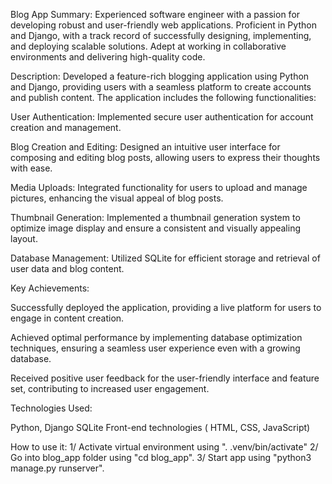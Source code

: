 Blog App
Summary:
Experienced software engineer with a passion for developing robust and user-friendly web applications. Proficient in Python and Django, with a track record of successfully designing, implementing, and deploying scalable solutions. Adept at working in collaborative environments and delivering high-quality code.

Description:
Developed a feature-rich blogging application using Python and Django, providing users with a seamless platform to create accounts and publish content. The application includes the following functionalities:

User Authentication: Implemented secure user authentication for account creation and management.

Blog Creation and Editing: Designed an intuitive user interface for composing and editing blog posts, allowing users to express their thoughts with ease.

Media Uploads: Integrated functionality for users to upload and manage pictures, enhancing the visual appeal of blog posts.

Thumbnail Generation: Implemented a thumbnail generation system to optimize image display and ensure a consistent and visually appealing layout.

Database Management: Utilized SQLite for efficient storage and retrieval of user data and blog content.

Key Achievements:

Successfully deployed the application, providing a live platform for users to engage in content creation.

Achieved optimal performance by implementing database optimization techniques, ensuring a seamless user experience even with a growing database.

Received positive user feedback for the user-friendly interface and feature set, contributing to increased user engagement.

Technologies Used:

Python, Django
SQLite
Front-end technologies ( HTML, CSS, JavaScript)

How to use it: 
1/ Activate virtual environment using ". .venv/bin/activate"
2/ Go into blog_app folder using "cd blog_app".
3/ Start app using "python3 manage.py runserver".
